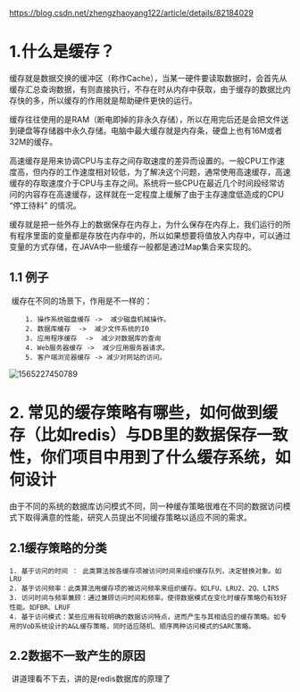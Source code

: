 https://blog.csdn.net/zhengzhaoyang122/article/details/82184029

# 1.什么是缓存？

​		缓存就是数据交换的缓冲区（称作Cache），当某一硬件要读取数据时，会首先从缓存汇总查询数据，有则直接执行，不存在时从内存中获取，由于缓存的数据比内存快的多，所以缓存的作用就是帮助硬件更快的运行。

​		缓存往往使用的是RAM（断电即掉的非永久存储），所以在用完后还是会把文件送到硬盘等存储器中永久存储。电脑中最大缓存就是内存条，硬盘上也有16M或者32M的缓存。	

​		高速缓存是用来协调CPU与主存之间存取速度的差异而设置的。一般CPU工作速度高，但内存的工作速度相对较低，为了解决这个问题，通常使用高速缓存，高速缓存的存取速度介于CPU与主存之间。系统将一些CPU在最近几个时间段经常访问的内容存在高速缓存，这样就在一定程度上缓解了由于主存速度低造成的CPU “停工待料” 的情况。

​		缓存就是把一些外存上的数据保存在内存上，为什么保存在内存上，我们运行的所有程序里面的变量都是存放在内存中的，所以如果想要将值放入内存中，可以通过变量的方式存储，在JAVA中一些缓存一般都是通过Map集合来实现的。

## 	1.1 例子

​	缓存在不同的场景下，作用是不一样的：

		1. 操作系统磁盘缓存	->	减少磁盘机械操作。
  		2. 数据库缓存  ->  减少文件系统的IO
  		3. 应用程序缓存  ->  减少对数据库的查询
  		4. Web服务器缓存 ->  减少应用服务器请求。
  		5. 客户端浏览器缓存 -> 减少对网站的访问。

![1565227450789](D:\我的文档\JAVA\缓存\images\web应用架构)

# 2.  常见的缓存策略有哪些，如何做到缓存（比如redis）与DB里的数据保存一致性，你们项目中用到了什么缓存系统，如何设计

​	由于不同的系统的数据库访问模式不同，同一种缓存策略很难在不同的数据访问模式下取得满意的性能，研究人员提出不同缓存策略以适应不同的需求。

## 2.1缓存策略的分类

	1. 基于访问的时间 ： 此类算法按各缓存项被访问时间来组织缓存队列，决定替换对象。如LRU
 	2. 基于访问频率：此类算法用缓存项的被访问频率来组织缓存。如LFU、LRU2、2Q、LIRS
 	3. 访问时间与频率兼顾：通过兼顾访问时间和频率。使得数据模式在变化时缓存策略仍有较好性能。如FBR、LRUF
 	4. 基于访问模式：某些应用有较明确的数据访问特点，进而产生与其相适应的缓存策略。如专用的VoD系统设计的A&L缓存策略，同时适应随机、顺序两种访问模式的SARC策略。

## 2.2数据不一致产生的原因

​	讲道理看不下去，讲的是redis数据库的原理了